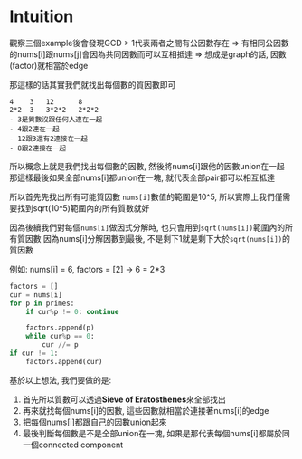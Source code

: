 # Intuition

觀察三個example後會發現GCD > 1代表兩者之間有公因數存在
=> 有相同公因數的nums[i]跟nums[j]會因為共同因數而可以互相抵達
=> 想成是graph的話, 因數(factor)就相當於edge

那這樣的話其實我們就找出每個數的質因數即可

```
4    3   12      8
2*2  3   3*2*2   2*2*2
- 3是質數沒跟任何人連在一起
- 4跟2連在一起
- 12跟3還有2連接在一起
- 8跟2連接在一起
```

所以概念上就是我們找出每個數的因數, 然後將nums[i]跟他的因數union在一起
那這樣最後如果全部nums[i]都union在一塊, 就代表全部pair都可以相互抵達

所以首先先找出所有可能質因數
`nums[i]`數值的範圍是10^5, 所以實際上我們僅需要找到sqrt(10^5)範圍內的所有質數就好

因為後續我們對每個`nums[i]`做因式分解時, 也只會用到`sqrt(nums[i])`範圍內的所有質因數
因為nums[i]分解因數到最後, 不是剩下1就是剩下大於`sqrt(nums[i])`的質因數

例如: nums[i] = 6, factors = [2] -> 6 = 2*3

```py
factors = []
cur = nums[i]
for p in primes:
    if cur%p != 0: continue

    factors.append(p)
    while cur%p == 0:
        cur //= p
if cur != 1:
    factors.append(cur)
```

基於以上想法, 我們要做的是:

1. 首先所以質數可以透過**Sieve of Eratosthenes**來全部找出
2. 再來就找每個nums[i]的因數, 這些因數就相當於連接著nums[i]的edge
3. 把每個nums[i]都跟自己的因數union起來
4. 最後判斷每個數是不是全部union在一塊, 如果是那代表每個nums[i]都屬於同一個connected component